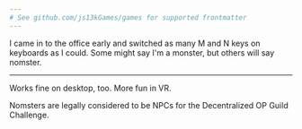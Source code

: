 ```yaml
---
# See github.com/js13kGames/games for supported frontmatter
---
```

I came in to the office early and switched as many M and N keys on keyboards as I could. Some might say I'm a monster, but others will say nomster.

---

Works fine on desktop, too. More fun in VR.

Nomsters are legally considered to be NPCs for the Decentralized OP Guild Challenge.
